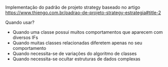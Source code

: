 Implementação do padrão de projeto strategy baseado no artigo https://www.thiengo.com.br/padrao-de-projeto-strategy-estrategia#title-2

Quando usar?

- Quando uma classe possui muitos comportamentos que aparecem com diversos IFs
- Quando muitas classes relacionadas diferetem apenas no seu comportamento
- Quando necessita-se de variações do algoritmo de classes
- Quando necessita-se ocultar estruturas de dados complexas 